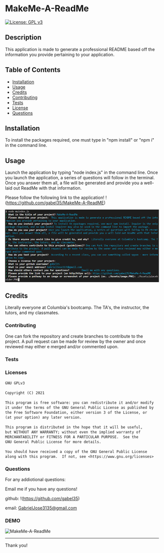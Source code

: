 
# MakeMe-A-ReadMe

[![License: GPL v3](https://img.shields.io/badge/License-GPLv3-blue.svg)](https://www.gnu.org/licenses/gpl-3.0)

## Description

This application is made to generate a professional README based off the information you provide pertaining to your application.

## Table of Contents

* [Installation](#installation)
* [Usage](#usage)
* [Credits](#credits)
* [Contributing](#contributing)
* [Tests](#tests)
* [License](#license)
* [Questions](#questions)


## Installation

To install the packages required, one must type in "npm install" or "npm i" in the command line.


## Usage

Launch the application by typing "node index.js" in the command line. Once you launch the application, a series of questions will follow in the terminal. Once you answer them all, a file will be generated and provide you a well-laid out ReadMe with that information.

Please follow the following link to the application!
!(https://github.com/gabel35/MakeMe-A-ReadME)

![MakeMe-A-ReadMe](./Assets/placeholder.PNG)


## Credits

Literally everyone at Columbia's bootcamp. The TA's, the instructor, the tutors, and my classmates.

### Contributing

One can fork the repository and create branches to contribute to the project. A pull request can be made for review by the owner and once reviewed may either e merged and/or commented upon.
        
### Tests


        
### Licenses


    GNU GPLv3

    Copyright (C) 2021  

    This program is free software: you can redistribute it and/or modify
    it under the terms of the GNU General Public License as published by
    the Free Software Foundation, either version 3 of the License, or
    (at your option) any later version.

    This program is distributed in the hope that it will be useful,
    but WITHOUT ANY WARRANTY; without even the implied warranty of
    MERCHANTABILITY or FITNESS FOR A PARTICULAR PURPOSE.  See the
    GNU General Public License for more details.

    You should have received a copy of the GNU General Public License
    along with this program.  If not, see <https://www.gnu.org/licenses>
    

### Questions

For any addiotional questions:

Email me if you have any questions!

github: !(https://github.com/gabel35)

email: GabrielJose3135@gmail.com

### DEMO

![MakeMe-A-ReadMe](https://drive.google.com/file/d/1JIZL_9-E8x9X9kN1CrCE_ccyIQW9HoWT/view?usp=sharing)        

-------------

Thank you!

        